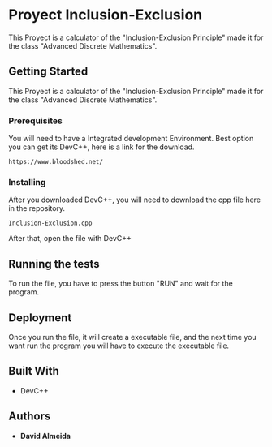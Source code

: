 # Proyect Inclusion-Exclusion

This Proyect is a calculator of the "Inclusion-Exclusion Principle" made it for the class "Advanced Discrete Mathematics".

## Getting Started

This Proyect is a calculator of the "Inclusion-Exclusion Principle" made it for the class "Advanced Discrete Mathematics".

### Prerequisites

You will need to have a Integrated development Environment.
Best option you can get its DevC++, here is a link for the download.

```
https://www.bloodshed.net/
```

### Installing

After you downloaded DevC++, you will need to download the cpp file here in the repository.

```
Inclusion-Exclusion.cpp
```

After that, open the file with DevC++


## Running the tests

To run the file, you have to press the button "RUN" and wait for the program.

## Deployment

Once you run the file, it will create a executable file, and the next time you want run the program you will have to execute the executable file.

## Built With

* DevC++

## Authors

* **David Almeida**


